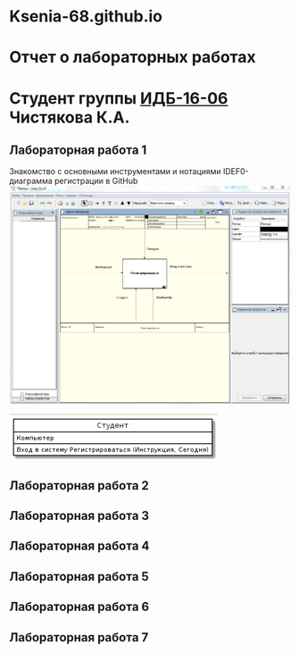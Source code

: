 # Ksenia-68.github.io
# Отчет о лабораторных работах 
# Студент группы [ИДБ-16-06](https://github.com/stankin/design-1/wiki/list-idb-16-06) Чистякова К.А.
## Лабораторная работа 1
Знакомство с основными инструментами и нотациями
IDEF0-диаграмма регистрации в GitHub
![none](https://github.com/Kseniia-68/Ksenia-68.github.io/blob/master/1.png)

![none](https://github.com/Kseniia-68/Ksenia-68.github.io/blob/master/2.png)
## Лабораторная работа 2
## Лабораторная работа 3
## Лабораторная работа 4
## Лабораторная работа 5
## Лабораторная работа 6
## Лабораторная работа 7
